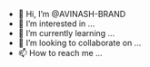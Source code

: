 - 👋 Hi, I’m @AVINASH-BRAND
- 👀 I’m interested in ...
- 🌱 I’m currently learning ...
- 💞️ I’m looking to collaborate on ...
- 📫 How to reach me ...

<!---
AVINASH-BRAND/AVINASH-BRAND is a ✨ special ✨ repository because its `README.md` (this file) appears on your GitHub profile.
You can click the Preview link to take a look at your changes.
--->
